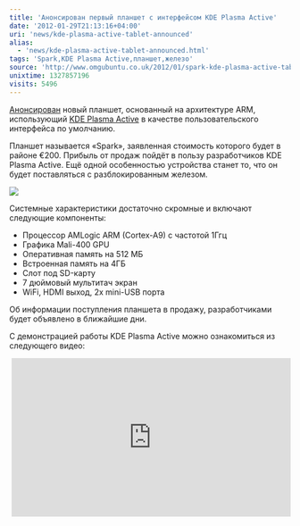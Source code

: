 ```yaml
---
title: 'Анонсирован первый планшет с интерфейсом KDE Plasma Active'
date: '2012-01-29T21:13:16+04:00'
uri: 'news/kde-plasma-active-tablet-announced'
alias: 
  - 'news/kde-plasma-active-tablet-announced.html'
tags: 'Spark,KDE Plasma Active,планшет,железо'
source: 'http://www.omgubuntu.co.uk/2012/01/spark-kde-plasma-active-tablet-200/'
unixtime: 1327857196
visits: 5496
---
```

[Анонсирован](http://aseigo.blogspot.com/) новый планшет, основанный на архитектуре ARM, использующий [KDE Plasma Active](news/kde-plasma-active-two) в качестве пользовательского интерфейса по умолчанию.

Планшет называется «Spark», заявленная стоимость которого будет в районе €200. Прибыль от продаж пойдёт в пользу разработчиков KDE Plasma Active. Ещё одной особенностью устройства станет то, что он будет поставляться с разблокированным железом.

![](img/2012/01/29/21-00/tablet-spark-6783219473-o.jpg)

Системные характеристики достаточно скромные и включают следующие компоненты:

*   Процессор AMLogic ARM (Cortex-A9) с частотой 1Ггц
*   Графика Mali-400 GPU
*   Оперативная память на 512 МБ
*   Встроенная память на 4ГБ
*   Слот под SD-карту
*   7 дюймовый мультитач экран
*   WiFi, HDMI выход, 2x mini-USB порта

Об информации поступления планшета в продажу, разработчиками будет объявлено в ближайшие дни.

С демонстрацией работы KDE Plasma Active можно ознакомиться из следующего видео:

 <iframe width="500" height="284" src="http://www.youtube.com/embed/UPkYyDiuGyc" frameborder="0" allowfullscreen=""></iframe>

